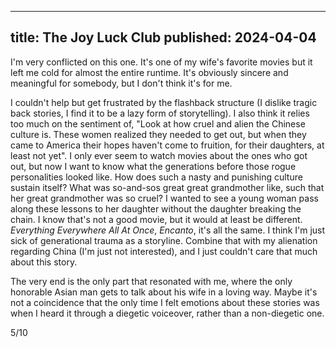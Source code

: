 ----
title: The Joy Luck Club
published: 2024-04-04
----

I'm very conflicted on this one. It's one of my wife's favorite movies but it left me cold for almost the entire runtime. It's obviously sincere and meaningful for somebody, but I don't think it's for me.

I couldn't help but get frustrated by the flashback structure (I dislike tragic back stories, I find it to be a lazy form of storytelling). I also think it relies too much on the sentiment of, "Look at how cruel and alien the Chinese culture is. These women realized they needed to get out, but when they came to America their hopes haven't come to fruition, for their daughters, at least not yet". I only ever seem to watch movies about the ones who got out, but now I want to know what the generations before those rogue personalities looked like. How does such a nasty and punishing culture sustain itself? What was so-and-sos great great grandmother like, such that her great grandmother was so cruel? I wanted to see a young woman pass along these lessons to her daughter without the daughter breaking the chain. I know that's not a good movie, but it would at least be different. _Everything Everywhere All At Once_, _Encanto_, it's all the same. I think I'm just sick of generational trauma as a storyline. Combine that with my alienation regarding China (I'm just not interested), and I just couldn't care that much about this story.

The very end is the only part that resonated with me, where the only honorable Asian man gets to talk about his wife in a loving way. Maybe it's not a coincidence that the only time I felt emotions about these stories was when I heard it through a diegetic voiceover, rather than a non-diegetic one.

5/10
